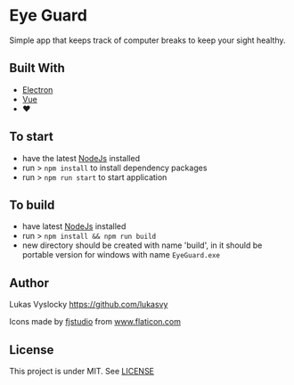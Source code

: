 # Eye Guard
Simple app that keeps track of computer breaks to keep your sight healthy.

## Built With
* [Electron](https://www.electronjs.org/)
* [Vue](https://www.vuejs.org/)
* ❤

## To start 
* have the latest [NodeJs](https://nodejs.org/) installed
* run > `npm install` to install dependency packages
* run > `npm run start` to start application

## To build 
* have latest [NodeJs](https://nodejs.org/) installed
* run > `npm install && npm run build`
* new directory should be created with name 'build', in it should be portable version for windows with name `EyeGuard.exe`

## Author
Lukas Vyslocky https://github.com/lukasvy

Icons made by <a href="https://www.flaticon.com/authors/fjstudio" title="fjstudio">fjstudio</a> from <a href="https://www.flaticon.com/" title="Flaticon"> www.flaticon.com</a>

## License

This project is under MIT.
See [LICENSE](https://github.com/lukasvy/eyeGuard/blob/master/LICENSE)
